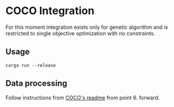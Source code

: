 # COCO Integration

For this moment integration exists only for genetic algorithm and is restricted to single objective optimization with no constraints.

## Usage

`cargo run --release`

## Data processing

Follow instructions from [COCO's readme](https://github.com/numbbo/coco#getting-started-) from point 6. forward.
